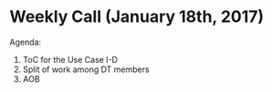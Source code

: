 # Weekly Call (January 18th, 2017)

Agenda:
1.	ToC for the Use Case I-D
2.	Split of work among DT members
3.	AOB
